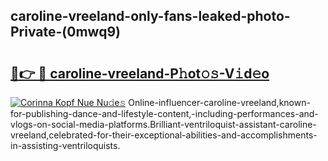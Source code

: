 ## caroline-vreeland-only-fans​-leaked-photo​-Private-(0mwq9)


# <h2><a href="https://mediaupload.pro?title=caroline-vreeland&ref=git">🔗👉 🔴 caroline-vreeland-P𝚑ot𝚘𝚜-V𝚒d𝚎o</a></h2>

[![Corinna Kopf Nue Nu𝚍e𝚜](https://i.imgur.com/0qMVB7G.gif)](https://mediaupload.pro?title=caroline-vreeland&ref=git)
Online-influencer-caroline-vreeland,known-for-publishing-dance-and-lifestyle-content,-including-performances-and-vlogs-on-social-media-platforms.Brilliant-ventriloquist-assistant-caroline-vreeland,celebrated-for-their-exceptional-abilities-and-accomplishments-in-assisting-ventriloquists.  